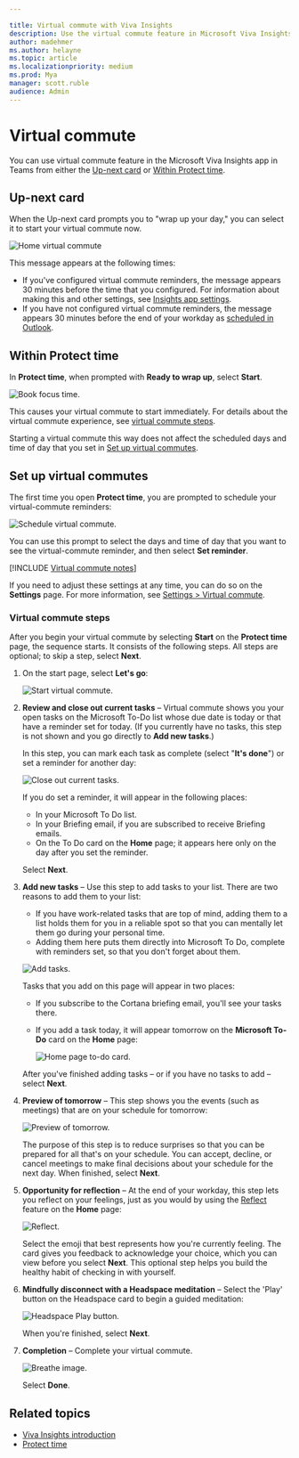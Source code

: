 ```yaml
---

title: Virtual commute with Viva Insights
description: Use the virtual commute feature in Microsoft Viva Insights
author: madehmer
ms.author: helayne
ms.topic: article
ms.localizationpriority: medium 
ms.prod: Mya
manager: scott.ruble
audience: Admin
---
```


# Virtual commute

You can use virtual commute feature in the Microsoft Viva Insights app in Teams from either the [Up-next card](#up-next-card) or [Within Protect time](#within-protect-time).

## Up-next card

When the Up-next card prompts you to "wrap up your day," you can select it to start your virtual commute now.

![Home virtual commute](images/virtual-commute.png)

This message appears at the following times:

* If you've configured virtual commute reminders, the message appears 30 minutes before the time that you configured. For information about making this and other settings, see [Insights app settings](viva-teams-app-settings.md).
* If you have not configured virtual commute reminders, the message appears 30 minutes before the end of your workday as [scheduled in Outlook](https://outlook.office.com/calendar/options/calendar/view/appearance).

## Within Protect time

In **Protect time**, when prompted with **Ready to wrap up**, select **Start**.

![Book focus time.](Images/start-virt-commute.png)  

This causes your virtual commute to start immediately. For details about the virtual commute experience, see [virtual commute steps](#virtual-commute-steps).

Starting a virtual commute this way does not affect the scheduled days and time of day that you set in [Set up virtual commutes](#set-up-virtual-commutes).

## Set up virtual commutes

The first time you open **Protect time**, you are prompted to schedule your virtual-commute reminders:

![Schedule virtual commute.](Images/sched-virtual-commute-50.png)  

You can use this prompt to select the days and time of day that you want to see the virtual-commute reminder, and then select **Set reminder**.

[!INCLUDE [Virtual commute notes](includes/virtual-commute-details.md)]

If you need to adjust these settings at any time, you can do so on the **Settings** page. For more information, see [Settings > Virtual commute](viva-teams-app-settings.md).

### Virtual commute steps

After you begin your virtual commute by selecting **Start** on the **Protect time** page, the sequence starts. It consists of the following steps. All steps are optional; to skip a step, select **Next**.

1. On the start page, select **Let's go**:

   ![Start virtual commute.](Images/01-start-vc.png)  

2. **Review and close out current tasks** &ndash; Virtual commute shows you your open tasks on the Microsoft To-Do list whose due date is today or that have a reminder set for today. (If you currently have no tasks, this step is not shown and you go directly to **Add new tasks**.)

   In this step, you can mark each task as complete (select "**It's done**") or set a reminder for another day:

     ![Close out current tasks.](Images/02-close-out-current-tasks-55.png)

   If you do set a reminder, it will appear in the following places:
    * In your Microsoft To Do list.
    * In your Briefing email, if you are subscribed to receive Briefing emails.
    * On the To Do card on the **Home** page; it appears here only on the day after you set the reminder.

   Select **Next**.

3. **Add new tasks** &ndash; Use this step to add tasks to your list. There are two reasons to add them to your list:

   * If you have work-related tasks that are top of mind, adding them to a list holds them for you in a reliable spot so that you can mentally let them go during your personal time.
   * Adding them here puts them directly into Microsoft To Do, complete with reminders set, so that you don't forget about them.

   ![Add tasks.](Images/03-add-new-tasks-55.png)

   Tasks that you add on this page will appear in two places:

   * If you subscribe to the Cortana briefing email, you'll see your tasks there.
   * If you add a task today, it will appear tomorrow on the **Microsoft To-Do** card on the **Home** page:

     ![Home page to-do card.](Images/home-to-do.png)  

   After you've finished adding tasks &ndash; or if you have no tasks to add &ndash; select **Next**.

4. **Preview of tomorrow** &ndash; This step shows you the events (such as meetings) that are on your schedule for tomorrow:

   ![Preview of tomorrow.](Images/04-preview-of-tomorrow-55.png)

   The purpose of this step is to reduce surprises so that you can be prepared for all that's on your schedule. You can accept, decline, or cancel meetings to make final decisions about your schedule for the next day. When finished, select **Next**.

5. **Opportunity for reflection** &ndash; At the end of your workday, this step lets you reflect on your feelings, just as you would by using the [Reflect](viva-insights-reflect.md) feature on the **Home** page:

   ![Reflect.](Images/05-reflection-55.png)

   Select the emoji that best represents how you're currently feeling. The card gives you feedback to acknowledge your choice, which you can view before you select **Next**. This optional step helps you build the healthy habit of checking in with yourself.

6. **Mindfully disconnect with a Headspace meditation** &ndash; Select the 'Play' button on the Headspace card to begin a guided meditation:

   ![Headspace Play button.](Images/headspace-in-vc.png)

   When you're finished, select **Next**.

<!-- THE OLD STEP 6: 
6. **Mindfully disconnect with a one-minute breathing break** &ndash; Follow the animation and the sound to breathe deeply for one minute and exit your work mindset:
   ![Breathe.](Images/06-breathe-mindfully-55.png)
   When you're finished, select **Next**. -->

7. **Completion** &ndash; Complete your virtual commute.

   ![Breathe image.](Images/07-completion-55.png)

   Select **Done**.

## Related topics

* [Viva Insights introduction](viva-teams-app.md)
* [Protect time](viva-insights-protect-time.md)
